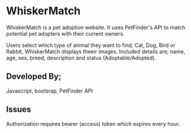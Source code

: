 # WhiskerMatch
WhiskerMatch is a pet adoption website.
It uses PetFinder's API to match potential pet adopters with their current owners.

Users select which type of animal they want to find, Cat, Dog, Bird or Rabbit, WhiskerMatch displays theeir images.
Included details are; name, age, sex, breed, description and status (Adoptable/Adopted).

## Developed By;
Javascript, bootsrap, PetFinder API

## Issues
Authorization requires bearer (access) token which expires every hour.





